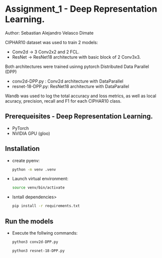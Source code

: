 # Assignment_1 - Deep Representation Learning. 
Author: Sebastian Alejandro Velasco Dimate

CIPHAR10 dataset was used to train 2 models:
- Conv2d -> 3 Conv2x2 and 2 FCL. 
- ResNet -> ResNet18 architecture with basic block of 2 Conv3x3. 

Both architectures were trained usinng pytorch Distributed Data Parallel (DPP)

- conv2d-DPP.py : Conv2d architecture with DataParallel
- resnet-18-DPP.py: ResNet18 architecture with DataParallel


Wandb was used to log the total accuracy and loss metrics, as well as local acuracy, precision, recall and F1 for each CIPHAR10 class.

## Prerequeisites - Deep Representation Learning. 
- PyTorch
- NVIDIA GPU (gloo)

## Installation
- create pyenv: 
    ```bash
    python -m venv .venv
    ```
- Launch virtual environment:   
    ```bash
    source venv/bin/activate
    ```
- Isntall dependencies> 
    ```bash
    pip install -r requirements.txt
    ```

## Run the models
- Execute the follwing commands:
    ```bash
    python3 conv2d-DPP.py
    ```
    ```bash
    python3 resnet-18-DPP.py
    ```